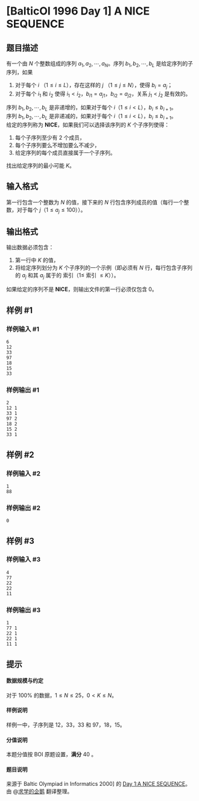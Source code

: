 # [BalticOI 1996 Day 1] A NICE SEQUENCE

## 题目描述

有一个由 $N$ 个整数组成的序列 $a_1,a_2, \cdots ,a_N$。序列 $b_1,b_2, \cdots ,b_L$ 是给定序列的子序列，如果  
1. 对于每个 $i$ （$1 \leq i \leq L$），存在这样的 $j$ （$1 \leq j \leq N$），使得 $b_i= a_j$；  
1. 对于每个 $i_1$ 和 $i_2$ 使得 $i_1 < i_2$，$b_{i1} = a_{j1}$，$b_{i2} = a_{j2}$，关系 $j_1 < j_2$ 是有效的。  

序列 $b_1,b_2, \cdots,b_L$ 是非递增的，如果对于每个 $i$（$1 \le i < L$），$b_i \le b_{i+1}$。  
序列 $b_1,b_2, \cdots,b_L$ 是非递减的，如果对于每个 $i$（$1 \le i < L$），$b_i \le b_{i+1}$。  
给定的序列称为 **NICE**，如果我们可以选择该序列的 $K$ 个子序列使得：  
1. 每个子序列至少有 $2$ 个成员，  
1. 每个子序列要么不增加要么不减少，  
1. 给定序列的每个成员直接属于一个子序列。  

找出给定序列的最小可能 $K$。

## 输入格式

第一行包含一个整数为 $N$ 的值，接下来的 $N$ 行包含序列成员的值（每行一个整数，对于每个 $j$（$1 \le a_j \le 100$））。

## 输出格式

输出数据必须包含：
1. 第一行中 $K$ 的值，  
1. 将给定序列划分为 $K$ 个子序列的一个示例（即必须有 $N$ 行，每行包含子序列的 $a_j$ 和其 $a_j$ 属于的 索引（$1 \le$ 索引 $\le K$））。  

如果给定的序列不是 **NICE**，则输出文件的第一行必须仅包含 $0$。

## 样例 #1

### 样例输入 #1
```
6
12
33
97
18
15
33
```

### 样例输出 #1

```
2
12 1
33 1
97 2
18 2
15 2
33 1
```

## 样例 #2

### 样例输入 #2
```
1
88
```

### 样例输出 #2

```
0
```

## 样例 #3

### 样例输入 #3
```
4
77
22
22
11
```

### 样例输出 #3

```
1
77 1
22 1
22 1
11 1
```

## 提示

#### 数据规模与约定  
对于 $100 \%$ 的数据，$1 \le N \le 25$，$0 < K \le N$。
#### 样例说明  
样例一中，子序列是 $12，33，33$ 和  $97，18，15$。
#### 分值说明  
本题分值按 BOI 原题设置，**满分** $40$ 。
#### 题目说明  
来源于 Baltic Olympiad in Informatics 2000] 的 [Day 1:A NICE SEQUENCE](https://boi.cses.fi/files/boi1996_day1.pdf)。  
由 @[求学的企鹅](/user/271784) 翻译整理。

